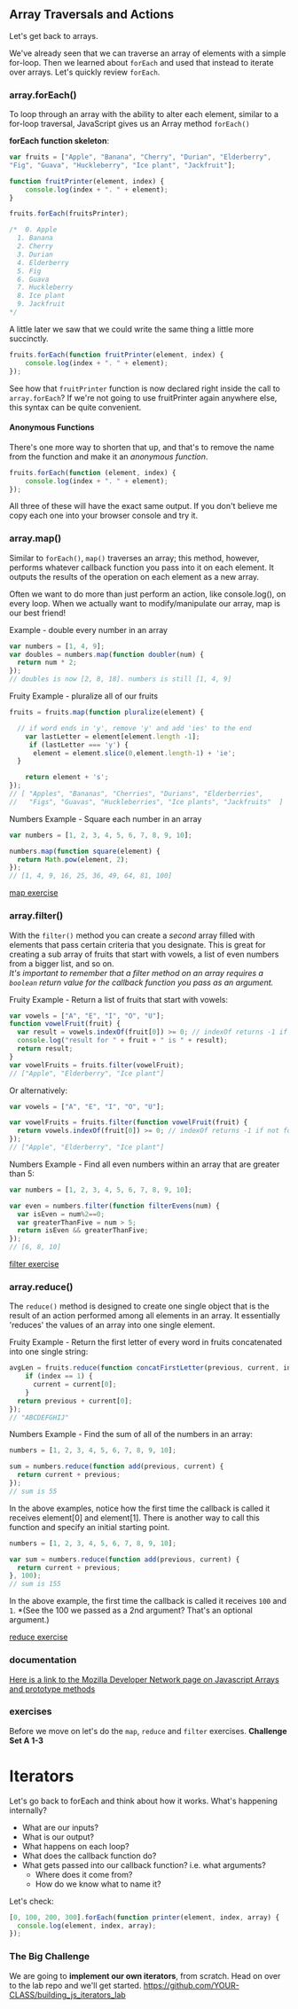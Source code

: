 
## Array Traversals and Actions ##

Let's get back to arrays.

We've already seen that we can traverse an array of elements with a simple for-loop. Then we learned about `forEach` and used that instead to iterate over arrays. Let's quickly review `forEach`.

### array.forEach() ###

To loop through an array with the ability to alter each element, similar to a for-loop traversal, JavaScript gives us an Array method `forEach()`

**forEach function skeleton**:

```javascript
var fruits = ["Apple", "Banana", "Cherry", "Durian", "Elderberry",
"Fig", "Guava", "Huckleberry", "Ice plant", "Jackfruit"];

function fruitPrinter(element, index) {
    console.log(index + ". " + element);
}

fruits.forEach(fruitsPrinter);

/*  0. Apple
  1. Banana
  2. Cherry
  3. Durian
  4. Elderberry
  5. Fig
  6. Guava
  7. Huckleberry
  8. Ice plant
  9. Jackfruit
*/
```

A little later we saw that we could write the same thing a little more succinctly.

```javascript
fruits.forEach(function fruitPrinter(element, index) {
    console.log(index + ". " + element);
});
```

See how that `fruitPrinter` function is now declared right inside the call to `array.forEach`?  If we're not going to use fruitPrinter again anywhere else, this syntax can be quite convenient.

#### Anonymous Functions

There's one more way to shorten that up, and that's to remove the name from the function and make it an *anonymous function*.  

```javascript
fruits.forEach(function (element, index) {
    console.log(index + ". " + element);
});
```

All three of these will have the exact same output.  If you don't believe me copy each one into your browser console and try it.

### array.map() ###
Similar to `forEach()`, `map()` traverses an array; this method, however, performs whatever callback function you pass into it on each element.  It outputs the results
of the operation on each element as a new array.

Often we want to do more than just perform an action, like console.log(), on every loop.  When we actually want to modify/manipulate our array, map is our best friend!

Example - double every number in an array

```JavaScript
var numbers = [1, 4, 9];
var doubles = numbers.map(function doubler(num) {
  return num * 2;
});
// doubles is now [2, 8, 18]. numbers is still [1, 4, 9]
```

Fruity Example - pluralize all of our fruits  

```javascript
fruits = fruits.map(function pluralize(element) {

  // if word ends in 'y', remove 'y' and add 'ies' to the end
    var lastLetter = element[element.length -1];
     if (lastLetter === 'y') {
      element = element.slice(0,element.length-1) + 'ie';
  }

    return element + 's';
});
// [ "Apples", "Bananas", "Cherries", "Durians", "Elderberries",
//   "Figs", "Guavas", "Huckleberries", "Ice plants", "Jackfruits"  ]
```

Numbers Example - Square each number in an array

```javascript
var numbers = [1, 2, 3, 4, 5, 6, 7, 8, 9, 10];

numbers.map(function square(element) {
  return Math.pow(element, 2);
});
// [1, 4, 9, 16, 25, 36, 49, 64, 81, 100]
```

[map exercise](exercises_a.md#challenge-1-map)

### array.filter() ###
With the `filter()` method you can create a *second* array filled with elements that pass certain criteria that you designate.  This is great for creating a sub array of fruits that start with vowels, a list of even numbers from a bigger list, and so on.  
  *It's important to remember that a filter method on an array requires a `boolean` return value for the callback function you pass as an argument.*

Fruity Example - Return a list of fruits that start with vowels:  

```javascript
var vowels = ["A", "E", "I", "O", "U"];
function vowelFruit(fruit) {
  var result = vowels.indexOf(fruit[0]) >= 0; // indexOf returns -1 if not found
  console.log("result for " + fruit + " is " + result);
  return result;
}
var vowelFruits = fruits.filter(vowelFruit);
// ["Apple", "Elderberry", "Ice plant"]
```

Or alternatively:

```javascript
var vowels = ["A", "E", "I", "O", "U"];

var vowelFruits = fruits.filter(function vowelFruit(fruit) {
  return vowels.indexOf(fruit[0]) >= 0; // indexOf returns -1 if not found
});
// ["Apple", "Elderberry", "Ice plant"]

```

Numbers Example - Find all even numbers within an array that are greater than 5:  

```javascript
var numbers = [1, 2, 3, 4, 5, 6, 7, 8, 9, 10];

var even = numbers.filter(function filterEvens(num) {
  var isEven = num%2==0;
  var greaterThanFive = num > 5;
  return isEven && greaterThanFive;
});
// [6, 8, 10]

```

[filter exercise](exercises_a.md#challenge-2-filter)

### array.reduce() ###
The `reduce()` method is designed to create one single object that is the result of an action performed among all elements in an array.  It essentially 'reduces' the values of an array into one single element.

Fruity Example - Return the first letter of every word in fruits concatenated into one single string:  

```javascript
avgLen = fruits.reduce(function concatFirstLetter(previous, current, index) {
    if (index == 1) {
      current = current[0];
    }
  return previous + current[0];
});
// "ABCDEFGHIJ"

```

Numbers Example - Find the sum of all of the numbers in an array:

```javascript
numbers = [1, 2, 3, 4, 5, 6, 7, 8, 9, 10];

sum = numbers.reduce(function add(previous, current) {
  return current + previous;
});
// sum is 55

```

In the above examples, notice how the first time the callback is called it receives
element[0] and element[1].  There is another way to call this function and specify
an initial starting point.  

```javascript
numbers = [1, 2, 3, 4, 5, 6, 7, 8, 9, 10];

var sum = numbers.reduce(function add(previous, current) {
  return current + previous;
}, 100);
// sum is 155
```

In the above example, the first time the callback is called it receives `100` and `1`.
*(See the 100 we passed as a 2nd argument? That's an optional argument.)

[reduce exercise](exercises_a.md#challenge-3-reduce)


### documentation ###

[Here is a link to the Mozilla Developer Network page on Javascript Arrays and prototype methods](https://developer.mozilla.org/en-US/docs/Web/JavaScript/Reference/Global_Objects/Array)

### exercises ###

Before we move on let's do the `map`, `reduce` and `filter` exercises.
**Challenge Set A 1-3**


# Iterators #

Let's go back to forEach and think about how it works.
What's happening internally?

* What are our inputs?
* What is our output?
* What happens on each loop?
* What does the callback function do?
* What gets passed into our callback function? i.e. what arguments?
  * Where does it come from?
  * How do we know what to name it?

Let's check:

```javascript
[0, 100, 200, 300].forEach(function printer(element, index, array) {
  console.log(element, index, array);
});
```

### The Big Challenge ###

We are going to **implement our own iterators**, from scratch.
Head on over to the lab repo and we'll get started. https://github.com/YOUR-CLASS/building_js_iterators_lab
